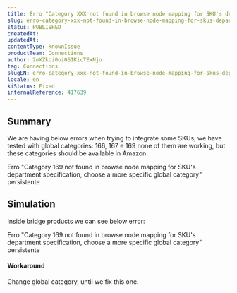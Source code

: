 ```yaml
---
title: Erro "Category XXX not found in browse node mapping for SKU's department specification, choose a more specific global category" persistente
slug: erro-category-xxx-not-found-in-browse-node-mapping-for-skus-department-specification-choose-a-more-specific-global-category-persistente
status: PUBLISHED
createdAt: 
updatedAt: 
contentType: knownIssue
productTeam: Connections
author: 2mXZkbi0oi061KicTExNjo
tag: Connections
slugEN: erro-category-xxx-not-found-in-browse-node-mapping-for-skus-department-specification-choose-a-more-specific-global-category-persistente
locale: en
kiStatus: Fixed
internalReference: 417639
---
```


## Summary


We are having below errors when trying to integrate some SKUs, we have tested with global categories: 166, 167 e 169 none of them are working, but these categories should be available in Amazon.

Erro "Category 169 not found in browse node mapping for SKU's department specification, choose a more specific global category" persistente
## Simulation



Inside bridge products we can see below error:

Erro "Category 169 not found in browse node mapping for SKU's department specification, choose a more specific global category" persistente



#### Workaround



Change global category, until we fix this one.